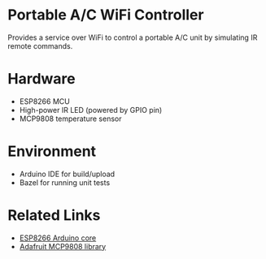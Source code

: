 # Portable A/C WiFi Controller
Provides a service over WiFi to control a portable A/C unit by simulating IR remote commands.

# Hardware
* ESP8266 MCU
* High-power IR LED (powered by GPIO pin)
* MCP9808 temperature sensor

# Environment
* Arduino IDE for build/upload
* Bazel for running unit tests

# Related Links
* [ESP8266 Arduino core](https://github.com/esp8266/Arduino)
* [Adafruit MCP9808 library](https://github.com/adafruit/Adafruit_MCP9808_Library)
